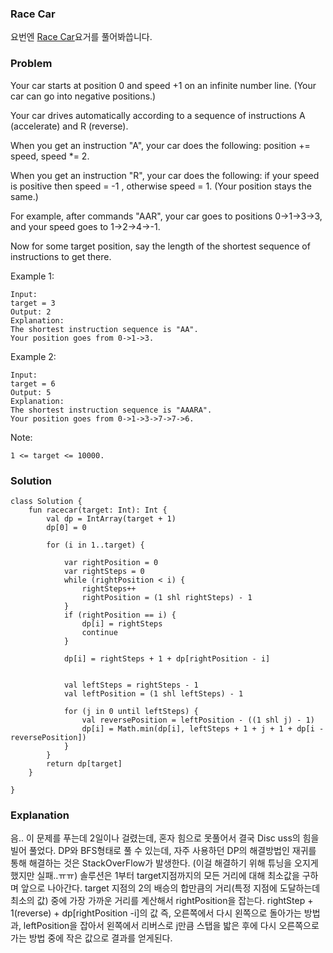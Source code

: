### Race Car


요번엔 [Race Car](https://leetcode.com/problems/all-paths-from-source-to-target/)요거를 풀어봐씁니다.

### Problem

Your car starts at position 0 and speed +1 on an infinite number line.  (Your car can go into negative positions.)

Your car drives automatically according to a sequence of instructions A (accelerate) and R (reverse).

When you get an instruction "A", your car does the following: position += speed, speed *= 2.

When you get an instruction "R", your car does the following: if your speed is positive then speed = -1 , otherwise speed = 1.  (Your position stays the same.)

For example, after commands "AAR", your car goes to positions 0->1->3->3, and your speed goes to 1->2->4->-1.

Now for some target position, say the length of the shortest sequence of instructions to get there.


Example 1:

```
Input: 
target = 3
Output: 2
Explanation: 
The shortest instruction sequence is "AA".
Your position goes from 0->1->3.
```


Example 2:

```
Input: 
target = 6
Output: 5
Explanation: 
The shortest instruction sequence is "AAARA".
Your position goes from 0->1->3->7->7->6.
``` 

Note:

```
1 <= target <= 10000.
```

### Solution

```
class Solution {
    fun racecar(target: Int): Int {
        val dp = IntArray(target + 1)
        dp[0] = 0

        for (i in 1..target) {

            var rightPosition = 0
            var rightSteps = 0
            while (rightPosition < i) {
                rightSteps++
                rightPosition = (1 shl rightSteps) - 1
            }
            if (rightPosition == i) {
                dp[i] = rightSteps
                continue
            }

            dp[i] = rightSteps + 1 + dp[rightPosition - i]


            val leftSteps = rightSteps - 1
            val leftPosition = (1 shl leftSteps) - 1

            for (j in 0 until leftSteps) {
                val reversePosition = leftPosition - ((1 shl j) - 1)
                dp[i] = Math.min(dp[i], leftSteps + 1 + j + 1 + dp[i - reversePosition])
            }
        }
        return dp[target]
    }

}
```

### Explanation

음.. 이 문제를 푸는데 2일이나 걸렸는데, 혼자 힘으로 못풀어서 결국 Disc
uss의 힘을 빌어 풀었다. DP와 BFS형태로 풀 수 있는데, 자주 사용하던 DP의 해결방법인 재귀를 통해 해결하는 것은 StackOverFlow가 발생한다.  (이걸 해결하기 위해 튜닝을 오지게했지만 실패..ㅠㅠ)
 솔루션은 1부터 target지점까지의 모든 거리에 대해 최소값을 구하며 앞으로 나아간다. target 지점의 2의 배승의 합만큼의 거리(특정 지점에 도달하는데 최소의 값) 중에 가장 가까운 거리를 계산해서 rightPosition을 잡는다. rightStep + 1(reverse) + dp[rightPosition -i]의 값 즉, 오른쪽에서 다시 왼쪽으로 돌아가는 방법과, leftPosition을 잡아서 왼쪽에서 리버스로 j만큼 스탭을 밟은 후에 다시 오른쪽으로 가는 방법 중에 작은 값으로 결과를 얻게된다.